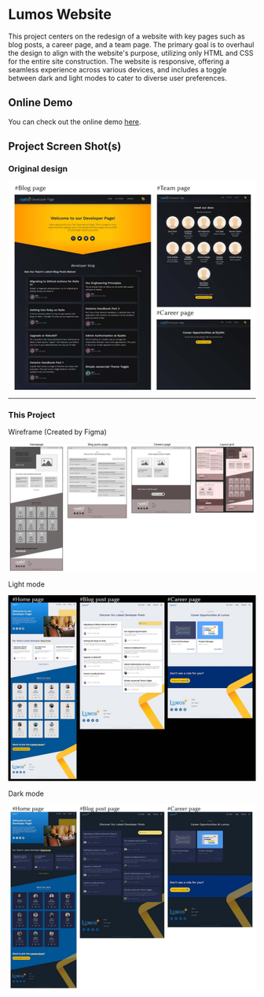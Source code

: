 # Lumos Website

This project centers on the redesign of a website with key pages such as blog posts, a career page, and a team page. The primary goal is to overhaul the design to align with the website's purpose, utilizing only HTML and CSS for the entire site construction. The website is responsive, offering a seamless experience across various devices, and includes a toggle between dark and light modes to cater to diverse user preferences.

## Online Demo

You can check out the online demo [here](https://lumos-website-sigma.vercel.app/index.html).

## Project Screen Shot(s)

### Original design

![image](https://github.com/Master369963/Lumos-website/blob/main/images/ReadmeAssets/original.jpg)

---

### This Project

Wireframe (Created by Figma)

![image](https://github.com/Master369963/Lumos-website/blob/main/images/ReadmeAssets/wireframe.jpg)

Light mode

![image](https://github.com/Master369963/Lumos-website/blob/main/images/ReadmeAssets/new-light.jpg)

Dark mode

![image](https://github.com/Master369963/Lumos-website/blob/main/images/ReadmeAssets/new-dark.jpg)
